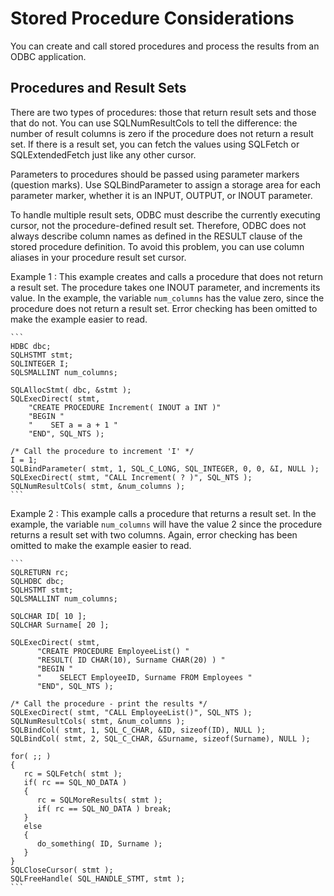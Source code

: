 <!-- loio3bd672146c5f1014aa9aaa5a43294cd1 -->

# Stored Procedure Considerations

You can create and call stored procedures and process the results from an ODBC application.



## Procedures and Result Sets

There are two types of procedures: those that return result sets and those that do not. You can use SQLNumResultCols to tell the difference: the number of result columns is zero if the procedure does not return a result set. If there is a result set, you can fetch the values using SQLFetch or SQLExtendedFetch just like any other cursor.

Parameters to procedures should be passed using parameter markers \(question marks\). Use SQLBindParameter to assign a storage area for each parameter marker, whether it is an INPUT, OUTPUT, or INOUT parameter.

To handle multiple result sets, ODBC must describe the currently executing cursor, not the procedure-defined result set. Therefore, ODBC does not always describe column names as defined in the RESULT clause of the stored procedure definition. To avoid this problem, you can use column aliases in your procedure result set cursor.



Example 1
:   This example creates and calls a procedure that does not return a result set. The procedure takes one INOUT parameter, and increments its value. In the example, the variable `num_columns` has the value zero, since the procedure does not return a result set. Error checking has been omitted to make the example easier to read.

    ```
    HDBC dbc;
    SQLHSTMT stmt;
    SQLINTEGER I;
    SQLSMALLINT num_columns;
    
    SQLAllocStmt( dbc, &stmt );
    SQLExecDirect( stmt,
        "CREATE PROCEDURE Increment( INOUT a INT )" 
        "BEGIN " 
        "    SET a = a + 1 " 
        "END", SQL_NTS ); 
    
    /* Call the procedure to increment 'I' */
    I = 1;
    SQLBindParameter( stmt, 1, SQL_C_LONG, SQL_INTEGER, 0, 0, &I, NULL );
    SQLExecDirect( stmt, "CALL Increment( ? )", SQL_NTS );
    SQLNumResultCols( stmt, &num_columns );
    ```

Example 2
:   This example calls a procedure that returns a result set. In the example, the variable `num_columns` will have the value 2 since the procedure returns a result set with two columns. Again, error checking has been omitted to make the example easier to read.

    ```
    SQLRETURN rc;
    SQLHDBC dbc;
    SQLHSTMT stmt;
    SQLSMALLINT num_columns;
    
    SQLCHAR ID[ 10 ];
    SQLCHAR Surname[ 20 ]; 
    
    SQLExecDirect( stmt,
          "CREATE PROCEDURE EmployeeList() "
          "RESULT( ID CHAR(10), Surname CHAR(20) ) "
          "BEGIN "
          "    SELECT EmployeeID, Surname FROM Employees "
          "END", SQL_NTS );
    
    /* Call the procedure - print the results */
    SQLExecDirect( stmt, "CALL EmployeeList()", SQL_NTS );
    SQLNumResultCols( stmt, &num_columns );
    SQLBindCol( stmt, 1, SQL_C_CHAR, &ID, sizeof(ID), NULL );
    SQLBindCol( stmt, 2, SQL_C_CHAR, &Surname, sizeof(Surname), NULL );
    
    for( ;; ) 
    {
       rc = SQLFetch( stmt );
       if( rc == SQL_NO_DATA ) 
       {
          rc = SQLMoreResults( stmt );
          if( rc == SQL_NO_DATA ) break;
       } 
       else 
       {
          do_something( ID, Surname );
       }
    }
    SQLCloseCursor( stmt );
    SQLFreeHandle( SQL_HANDLE_STMT, stmt );
    ```

